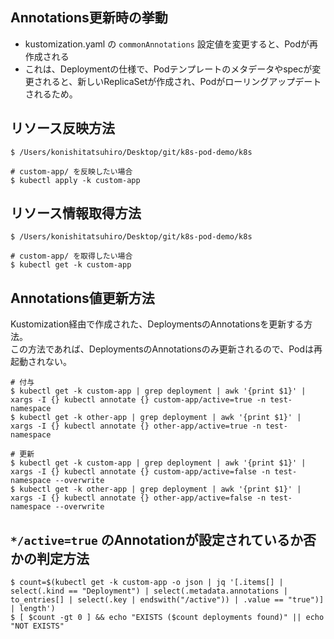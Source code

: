 ## Annotations更新時の挙動

- kustomization.yaml の `commonAnnotations` 設定値を変更すると、Podが再作成される
- これは、Deploymentの仕様で、Podテンプレートのメタデータやspecが変更されると、新しいReplicaSetが作成され、Podがローリングアップデートされるため。

## リソース反映方法

```
$ /Users/konishitatsuhiro/Desktop/git/k8s-pod-demo/k8s

# custom-app/ を反映したい場合
$ kubectl apply -k custom-app
```

## リソース情報取得方法

```
$ /Users/konishitatsuhiro/Desktop/git/k8s-pod-demo/k8s

# custom-app/ を取得したい場合
$ kubectl get -k custom-app
```

## Annotations値更新方法

Kustomization経由で作成された、DeploymentsのAnnotationsを更新する方法。<br>
この方法であれば、DeploymentsのAnnotationsのみ更新されるので、Podは再起動されない。<br>

```
# 付与
$ kubectl get -k custom-app | grep deployment | awk '{print $1}' | xargs -I {} kubectl annotate {} custom-app/active=true -n test-namespace
$ kubectl get -k other-app | grep deployment | awk '{print $1}' | xargs -I {} kubectl annotate {} other-app/active=true -n test-namespace

# 更新
$ kubectl get -k custom-app | grep deployment | awk '{print $1}' | xargs -I {} kubectl annotate {} custom-app/active=false -n test-namespace --overwrite
$ kubectl get -k other-app | grep deployment | awk '{print $1}' | xargs -I {} kubectl annotate {} other-app/active=false -n test-namespace --overwrite
```

## `*/active=true` のAnnotationが設定されているか否かの判定方法

```
$ count=$(kubectl get -k custom-app -o json | jq '[.items[] | select(.kind == "Deployment") | select(.metadata.annotations | to_entries[] | select(.key | endswith("/active")) | .value == "true")] | length')
$ [ $count -gt 0 ] && echo "EXISTS ($count deployments found)" || echo "NOT EXISTS"
```
